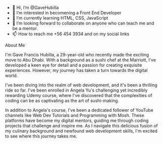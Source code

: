 - 👋 Hi, I’m @GaveHubilla
- 👀 I’m interested in becomening a Front End Developer
- 🌱 I’m currently learning HTML, CSS, JavaScript
- 💞️ I’m looking forward to collaborate on anyone who can teach me and be a mentor.
- 📫 How to reach me +56 454 3934 and on my social links

About Me

I'm Gave Francis Hubilla, a 29-year-old who recently made the exciting move to Abu Dhabi. With a background as a sushi chef at the Marriott, I've developed a keen eye for detail and a passion for creating exquisite experiences. However, my journey has taken a turn towards the digital world.

I've been diving into the realm of web development, and it's been a thrilling ride so far. I've been enrolled in Angela Yu's challenging yet incredibly rewarding Udemy course, where I've discovered that the complexities of coding can be as captivating as the art of sushi-making.

In addition to Angela's course, I've been a dedicated follower of YouTube channels like Web Dev Tutorials and Programming with Mosh. These platforms have become my digital mentors, guiding me through coding projects that challenge and inspire me. As I navigate this delicious fusion of my culinary background and newfound web development skills, I'm excited to see where this journey takes me.


<!---
GaveHubilla/GaveHubilla is a ✨ special ✨ repository because its `README.md` (this file) appears on your GitHub profile.
You can click the Preview link to take a look at your changes.
--->

